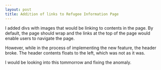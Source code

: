 ```yaml
---
layout: post
title: Addition of links to Refugee Information Page
---
```

I added divs with images that would be linking to contents in the page. By default, the page should wrap and the links at the top of the
page would enable users to navigate the page.

However, while in the process of implementing the new feature, the header broke. The header contents floats to the left,
which was not as it was. 

I would be looking into this tommorrow and fixing the anomaly.